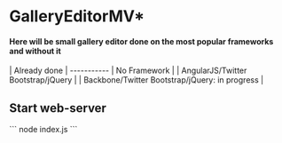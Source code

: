 <h1>GalleryEditorMV*</h1>
<h4>Here will be small gallery editor done on the most popular frameworks and without it</h4>
| Already done |
-----------
| No Framework |
| AngularJS/Twitter Bootstrap/jQuery |
| Backbone/Twitter Bootstrap/jQuery: in progress |

<h2>Start web-server</h2>
```
node index.js
```
